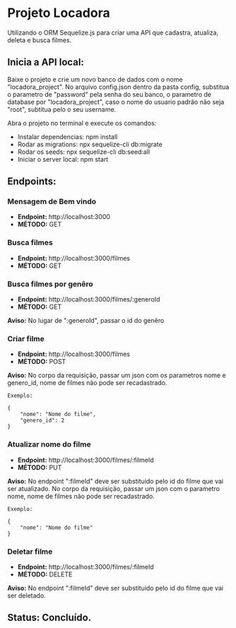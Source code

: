 # Projeto Locadora
Utilizando o ORM Sequelize.js para criar uma API que cadastra, atualiza, deleta e busca filmes.

## Inicia a API local:
 Baixe o projeto e crie um novo banco de dados com o nome "locadora_project".
 No arquivo config.json dentro da pasta config, substitua o parametro de
 "password" pela senha do seu banco, o parametro de database por "locadora_project",
 caso o nome do usuario padrão não seja "root", subtitua pelo o seu username.

Abra o projeto no terminal e execute os comandos:

* Instalar dependencias: npm install
* Rodar as migrations: npx sequelize-cli db:migrate
* Rodar os seeds: npx sequelize-cli db:seed:all
* Iniciar o server local: npm start

## Endpoints:

### Mensagem de Bem vindo
* **Endpoint:** http://localhost:3000
* **MÉTODO:** GET

### Busca filmes
* **Endpoint:** http://localhost:3000/filmes
* **MÉTODO:** GET

### Busca filmes por genêro
* **Endpoint:** http://localhost:3000/filmes/:generoId
* **MÉTODO:** GET

**Aviso:** No lugar de ":generoId", passar o id do genêro

### Criar filme
* **Endpoint:** http://localhost:3000/filmes
* **MÉTODO:** POST

**Aviso:** No corpo da requisição, passar um json com os parametros nome e genero_id,
           nome de filmes não pode ser recadastrado.

    Exemplo:

    {
        "nome": "Nome do filme",
        "genero_id": 2
    }

### Atualizar nome do filme

* **Endpoint:** http://localhost:3000/filmes/:filmeId
* **MÉTODO:** PUT

**Aviso:** No endpoint ":filmeId" deve ser substituido pelo id do filme que vai ser atualizado.
           No corpo da requisição, passar um json com o parametro nome,
           nome de filmes não pode ser recadastrado.

    Exemplo:

    {
        "nome": "Nome do filme"
    }

 ### Deletar filme

* **Endpoint:** http://localhost:3000/filmes/:filmeId
* **MÉTODO:** DELETE

**Aviso:** No endpoint ":filmeId" deve ser substituido pelo id do filme que vai ser deletado.

## Status: Concluído.
